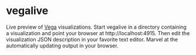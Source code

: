 vegalive
========

Live preview of [Vega][] visualizations. Start vegalive in a directory containing a visualization and point your browser at http://localhost:4915. Then edit the visualization JSON description in your favorite text editor. Marvel at the automatically updating output in your browser.

[Vega]: http://trifacta.github.io/vega/
